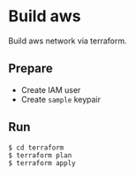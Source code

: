 # Build aws

Build aws network via terraform.

## Prepare

- Create IAM user
- Create `sample` keypair

## Run

```
$ cd terraform
$ terraform plan
$ terraform apply
```
